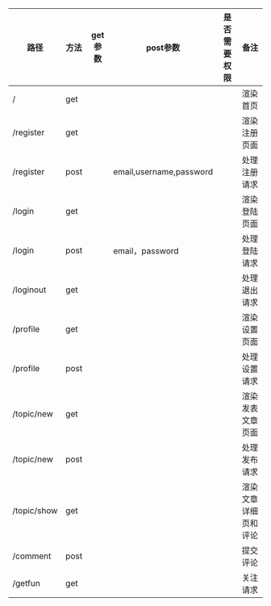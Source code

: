 |  路径   | 方法  | get参数 | post参数 | 是否需要权限 | 备注 |
|  ----  |  ---- | ----  |  ---- | ----  |  ---- |
| / | get |  |  |  | 渲染首页 |
| /register | get |  |  |  | 渲染注册页面 |
| /register | post |  | email,username,password |  | 处理注册请求 |
| /login | get |  |  |  | 渲染登陆页面 |
| /login | post |  | email，password |  | 处理登陆请求 |
| /loginout | get |  |  |  | 处理退出请求 |
| /profile | get |  |  |  | 渲染设置页面 |
| /profile | post |  |  |  | 处理设置请求 |
| /topic/new | get |  |  |  | 渲染发表文章页面 |
| /topic/new | post |  |  |  | 处理发布请求 |
| /topic/show | get |  |  |  | 渲染文章详细页和评论 |
| /comment | post |  |  |  | 提交评论 |
| /getfun | get |  |  |  | 关注请求 |




